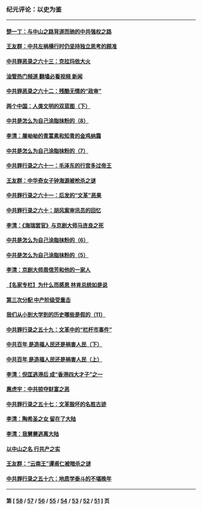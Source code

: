 ### 纪元评论：以史为鉴
---
#### [楚一丁：与中山之路背道而驰的中共强权之路](../../pages/nsc1028/n13437270.md?12260330) 
#### [王友群：中共左祸横行时仍坚持独立思考的顾准](../../pages/nsc1028/n13444722.md?12260330) 
#### [中共罪恶录之六十三：克拉玛依大火](../../pages/nsc1028/n13443384.md?12260330) 
#### [油管热门频道 翻墙必看视频 新闻](ok?12260330)
#### [中共罪恶录之六十二：残酷无情的“政审”](../../pages/nsc1028/n13435894.md?12260330) 
#### [两个中国：人类文明的双蓝图（下）](../../pages/nsc1028/n13423132.md?12260330) 
#### [中共是怎么为自己涂脂抹粉的（8）](../../pages/nsc1028/n13432247.md?12260330) 
#### [李清：屠呦呦的青蒿素和知青的金鸡纳霜](../../pages/nsc1028/n13426884.md?12260330) 
#### [中共是怎么为自己涂脂抹粉的（7）](../../pages/nsc1028/n13431085.md?12260330) 
#### [中共罪行录之六十一：毛泽东的行宫多过帝王](../../pages/nsc1028/n13430849.md?12260330) 
#### [王友群：中华奇女子钟海源被枪杀之谜](../../pages/nsc1028/n13430555.md?12260330) 
#### [中共罪行录之六十一：后发的“文革”恶果](../../pages/nsc1028/n13426672.md?12260330) 
#### [中共罪行录之六十：胡风案审讯员的回忆](../../pages/nsc1028/n13423954.md?12260330) 
#### [李清：《海瑞罢官》与京剧大师马连良之死](../../pages/nsc1028/n13412316.md?12260330) 
#### [中共是怎么为自己涂脂抹粉的（6）](../../pages/nsc1028/n13412021.md?12260330) 
#### [中共是怎么为自己涂脂抹粉的（5）](../../pages/nsc1028/n13405477.md?12260330) 
#### [李清：京剧大师周信芳和他的一家人](../../pages/nsc1028/n13391411.md?12260330) 
#### [【名家专栏】为什么而感恩 林肯总统如是说](../../pages/nsc1028/n13402501.md?12260330) 
#### [第三次分配 中产阶级受重击](../../pages/nsc1028/n13401007.md?12260330) 
#### [我们从小到大学到的历史哪些是假的（11）](../../pages/nsc1028/n13395097.md?12260330) 
#### [中共罪行录之五十九：文革中的“栏杆市事件”](../../pages/nsc1028/n13390605.md?12260330) 
#### [中共百年 是造福人民还是祸害人民（下）](../../pages/nsc1028/n13389389.md?12260330) 
#### [中共百年 是造福人民还是祸害人民（上）](../../pages/nsc1028/n13388697.md?12260330) 
#### [李清：倪匡逃港后 成“香港四大才子”之一](../../pages/nsc1028/n13377522.md?12260330) 
#### [惠虎宇：中共掠夺财富之恶](../../pages/nsc1028/n13374142.md?12260330) 
#### [中共罪行录之五十七：文革毁坏的名胜古迹](../../pages/nsc1028/n13373282.md?12260330) 
#### [李清：陶希圣之女 留在了大陆](../../pages/nsc1028/n13367727.md?12260330) 
#### [李清：我舅舅逃离大陆](../../pages/nsc1028/n13343329.md?12260330) 
#### [以中山之名 行共产之实](../../pages/nsc1028/n13346437.md?12260330) 
#### [王友群：“云南王”谭甫仁被暗杀之谜](../../pages/nsc1028/n13357123.md?12260330) 
#### [中共罪行录之五十六：地质学泰斗的不堪晚年](../../pages/nsc1028/n13355675.md?12260330) 

---
#### 第 [ [58](./58.md?12260330) / [57](./57.md?12260330) / [56](./56.md?12260330) / [55](./55.md?12260330) / [54](./54.md?12260330) / [53](./53.md?12260330) / [52](./52.md?12260330) / [51](./51.md?12260330) ] 页
